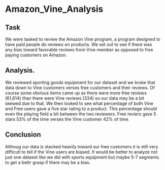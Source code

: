 # Amazon_Vine_Analysis

## Task

We were tasked to review the Amazon Vine program, a program designed to have paid
people do reviews on products.  We set out to see if there was any bias toward
favorable reviews from Vine member as opposed to free paying customers on Amazon.

## Analysis. 

We reviewed sporting goods equipment for our dataset and we broke that data down 
to Vine customers verses free customers and their reviews.  Of course some obvious
items came up as there were more free reviews (61,614) than there were Vine
reviews (334) so our data may be a bit skewed due to that.  We then looked to
see what percentage of both Vine and Free users gave a five star rating to a 
product.  This percentage should even the playing field a bit between the two
reviewers.  Free reviers gave 5 stars 53% of the time verses the Vine customer
42% of time.  

## Conclusion
Althoug our data is stacked heavily toward our free customers it is still 
very difficutl to tell if the Vine users are biased.  It would be better
to analyze not just one dataset like we did with sports equipment but maybe
5-7 segments to get a bettr grasp if there may be a bias.

